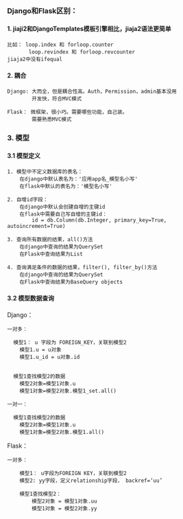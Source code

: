 
### Django和Flask区别：

#### 1. jiaji2和DjangoTemplates模板引擎相比，jiaja2语法更简单

	比如： loop.index 和 forloop.counter
		   loop.revindex 和 forloop.revcounter
	jiaja2中没有ifequal

#### 2. 耦合
	Django: 大而全，但是耦合性高。Auth，Permission，admin基本没用
			开发快，符合MVC模式

	Flask： 微框架，很小巧。需要哪些功能，自己装。
			需要熟悉MVC模式

### 3. 模型

#### 3.1 模型定义

	1. 模型中不定义数据库的表名：
		在django中默认表名为：'应用app名_模型名小写'
		在flask中默认的表名为：'模型名小写'

	2. 自增id字段：
		在django中默认会创建自增的主键id
		在flask中需要自己写自增的主键id：
			id = db.Column(db.Integer, primary_key=True, autoincrement=True)

	3. 查询所有数据的结果，all()方法
		在django中查询的结果为QuerySet
		在Flask中查询结果为List

	4. 查询满足条件的数据的结果，filter(), filter_by()方法
		在django中查询的结果为QuerySet
		在Flask中查询结果为BaseQuery objects

#### 3.2 模型数据查询

Django：

	一对多：

	  模型1： u 字段为 FOREIGN_KEY，关联到模型2
	  	模型1.u = u对象
	  	模型1.u_id = u对象.id


	  模型1查找模型2的数据
	  	模型2对象=模型1对象.u
	  	模型1对象=模型2对象.模型1_set.all()

	一对一：

	  模型1查找模型2的数据
	  	模型2对象=模型1对象.u
	  	模型1对象=模型2对象.模型1.all()


 Flask：

	一对多：

	 	模型1： u字段为FOREIGN KEY，关联到模型2
	 	模型2: yy字段，定义relationship字段， backref=‘uu’

	 	模型1查找模型2：
	 		模型2对象 = 模型1对象.uu
	 		模型1对象 = 模型2对象.yy